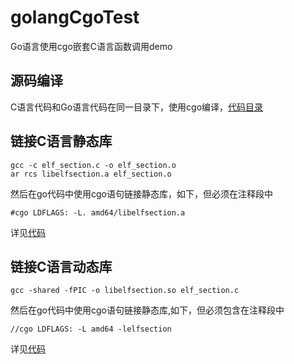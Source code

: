# golangCgoTest
Go语言使用cgo嵌套C语言函数调用demo

## 源码编译
C语言代码和Go语言代码在同一目录下，使用cgo编译，[代码目录](codeCompiler)

## 链接C语言静态库
```
gcc -c elf_section.c -o elf_section.o
ar rcs libelfsection.a elf_section.o
```

然后在go代码中使用cgo语句链接静态库，如下，但必须在注释段中
```
#cgo LDFLAGS: -L. amd64/libelfsection.a
```
详见[代码](linkStaticLib/elf.go)

## 链接C语言动态库
```
gcc -shared -fPIC -o libelfsection.so elf_section.c 
```
然后在go代码中使用cgo语句链接静态库,如下，但必须包含在注释段中
```
//cgo LDFLAGS: -L amd64 -lelfsection
```
详见[代码](linkDynamicLib/elf.go)

